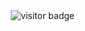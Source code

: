 <img align="right" src="https://visitor-badge.laobi.icu/badge?page_id=page.id=ahnafhemal.ahnafhemal" alt="visitor badge"/>
